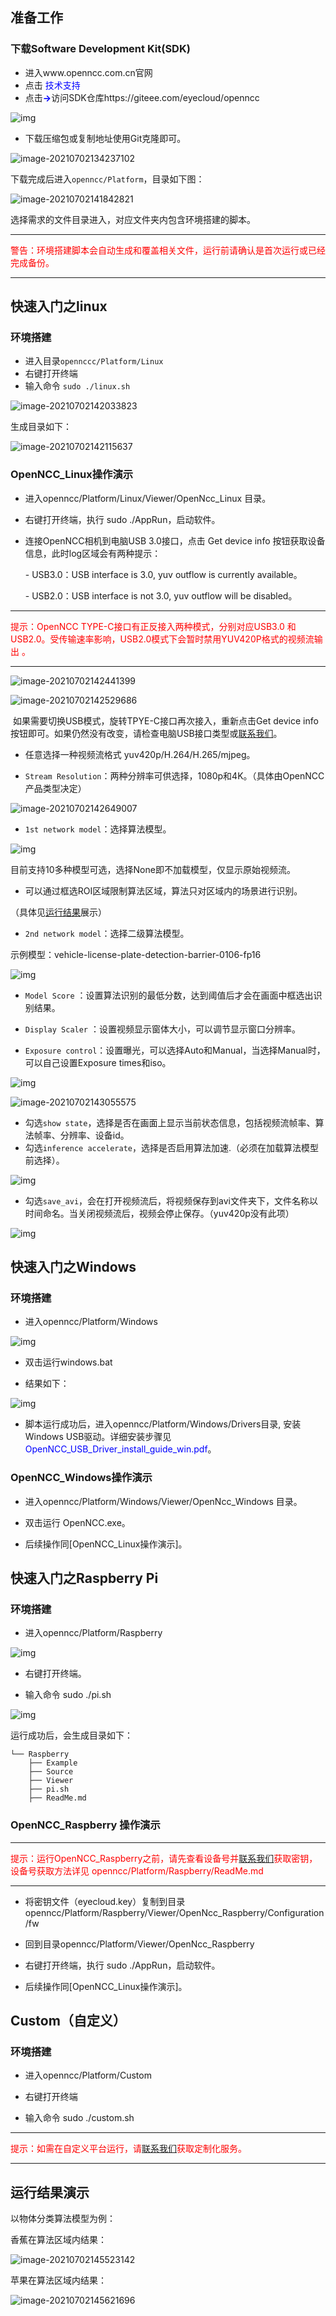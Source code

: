 ## 准备工作 

### 下载Software Development Kit(SDK)

* 进入www.openncc.com.cn官网
* 点击 <font color="blue">技术支持</font>
* 点击<font color="blue">**→**</font>访问SDK仓库https://giteee.com/eyecloud/openncc

![img](/openncc/docimg/ch/download.png)

* 下载压缩包或复制地址使用Git克隆即可。

![image-20210702134237102](/openncc/docimg/ch/git.png)



 下载完成后进入`openncc/Platform`，目录如下图：

![image-20210702141842821](/openncc/docimg/ch/mulu.png)

选择需求的文件目录进入，对应文件夹内包含环境搭建的脚本。

------

<font color="red">警告：环境搭建脚本会自动生成和覆盖相关文件，运行前请确认是首次运行或已经完成备份。</font>

------

## 快速入门之linux

### 环境搭建

* 进入目录`opennccc/Platform/Linux`
* 右键打开终端
* 输入命令 `sudo ./linux.sh`

![image-20210702142033823](/openncc/docimg/ch/linuxsh.png)

生成目录如下：

![image-20210702142115637](/openncc/docimg/ch/linuxsh_dir.png)

### OpenNCC_Linux操作演示

* 进入openncc/Platform/Linux/Viewer/OpenNcc_Linux 目录。

* 右键打开终端，执行 sudo ./AppRun，启动软件。

* 连接OpenNCC相机到电脑USB 3.0接口，点击 Get device info 按钮获取设备信息，此时log区域会有两种提示：

  \- USB3.0：USB interface is 3.0, yuv outflow is currently available。

  \- USB2.0：USB interface is not 3.0, yuv outflow will be disabled。

------

<font color="red">提示：OpenNCC TYPE-C接口有正反接入两种模式，分别对应USB3.0 和 USB2.0。受传输速率影响，USB2.0模式下会暂时禁用YUV420P格式的视频流输出 。</font>

------

![image-20210702142441399](/openncc/docimg/ch/linux_view1.png)

![image-20210702142529686](/openncc/docimg/ch/linux_view2.png)

​		如果需要切换USB模式，旋转TPYE-C接口再次接入，重新点击Get device info按钮即可。如果仍然没有改变，请检查电脑USB接口类型或[联系我们](https://www.openncc.com.cn/jszc)。

* 任意选择一种视频流格式 yuv420p/H.264/H.265/mjpeg。 

* `Stream Resolution`：两种分辨率可供选择，1080p和4K。（具体由OpenNCC产品类型决定）

![image-20210702142649007](/openncc/docimg/ch/linux_view3.png)

* `1st network model`：选择算法模型。

![img](/openncc/docimg/ch/linux_view4.png)

目前支持10多种模型可选，选择None即不加载模型，仅显示原始视频流。

* 可以通过框选ROI区域限制算法区域，算法只对区域内的场景进行识别。

（具体见[运行结果](#_2.5_运行结果演示)展示）

* `2nd network model`：选择二级算法模型。

示例模型：vehicle-license-plate-detection-barrier-0106-fp16

![img](/openncc/docimg/ch/linux_view5.png)

*  `Model Score` ：设置算法识别的最低分数，达到阈值后才会在画面中框选出识别结果。

* `Display Scaler` ：设置视频显示窗体大小，可以调节显示窗口分辨率。
* `Exposure control`：设置曝光，可以选择Auto和Manual，当选择Manual时，可以自己设置Exposure times和iso。

![img](/openncc/docimg/ch/linux_view6.png)

![image-20210702143055575](/openncc/docimg/ch/linux_view7.png)

* 勾选`show state`，选择是否在画面上显示当前状态信息，包括视频流帧率、算法帧率、分辨率、设备id。
* 勾选`inference accelerate`，选择是否启用算法加速.（必须在加载算法模型前选择）。

![img](/openncc/docimg/ch/linux_view8.png)

* 勾选`save_avi`，会在打开视频流后，将视频保存到avi文件夹下，文件名称以时间命名。当关闭视频流后，视频会停止保存。（yuv420p没有此项）

![img](/openncc/docimg/ch/linux_view9.png)

## 快速入门之Windows

### 环境搭建

* 进入openncc/Platform/Windows

![img](/openncc/docimg/ch/windows_view1.png)

* 双击运行windows.bat

* 结果如下：

![img](/openncc/docimg/ch/windows_view2.png)

* 脚本运行成功后，进入openncc/Platform/Windows/Drivers目录, 安装Windows USB驱动。详细安装步骤见 <font color="blue">OpenNCC_USB_Driver_install_guide_win.pdf</font>。

### OpenNCC_Windows操作演示

* 进入openncc/Platform/Windows/Viewer/OpenNcc_Windows 目录。

* 双击运行 OpenNCC.exe。

* 后续操作同[OpenNCC_Linux操作演示]。

## 快速入门之Raspberry Pi

### 环境搭建

* 进入openncc/Platform/Raspberry

![img](/openncc/docimg/ch/pi_view1.png)

* 右键打开终端。

* 输入命令 sudo ./pi.sh

![img](/openncc/docimg/ch/pi_view2.png)

运行成功后，会生成目录如下：

```
└── Raspberry
	├── Example
	├── Source
	├── Viewer
	├── pi.sh
	├── ReadMe.md
```

### OpenNCC_Raspberry 操作演示

------

<font color="red">提示：运行OpenNCC_Raspberry之前，请先查看设备号并[联系我们](https://www.openncc.com.cn/jszc)获取密钥，设备号获取方法详见 openncc/Platform/Raspberry/ReadMe.md</font>

------

* 将密钥文件（eyecloud.key）复制到目录openncc/Platform/Raspberry/Viewer/OpenNcc_Raspberry/Configuration/fw

* 回到目录openncc/Platform/Viewer/OpenNcc_Raspberry

* 右键打开终端，执行 sudo ./AppRun，启动软件。

*  后续操作同[OpenNCC_Linux操作演示]。

## Custom（自定义）

### 环境搭建

* 进入openncc/Platform/Custom
* 右键打开终端

* 输入命令 sudo ./custom.sh

------

<font color="red">提示：如需在自定义平台运行，请[联系我们](https://www.openncc.com.cn/jszc)获取定制化服务。</font>

------

## 运行结果演示

以物体分类算法模型为例：

 香蕉在算法区域内结果：

![image-20210702145523142](/openncc/docimg/ch/bannna.png)

苹果在算法区域内结果：

![image-20210702145621696](/openncc/docimg/ch/apple.png)
